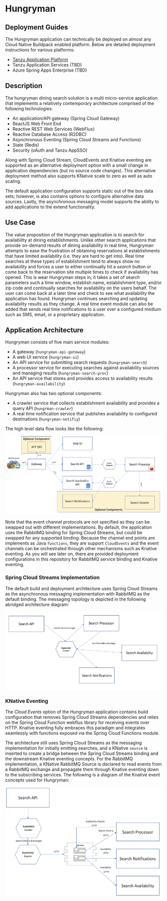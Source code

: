 # Hungryman

## Deployment Guides

The Hungryman application can technically be deployed on almost any Cloud Native Buildpack enabled platform.  Below are detailed deployment instructions for various platforms:

* [Tanzu Application Platform](doc/TAPDeployment.md)
* Tanzu Application Services (TBD)
* Azure Spring Apps Enterprise (TBD)

## Description
The hungryman dining search solution is a multi micro-service application that implements a relatively contemporary architecture comprised of the following technologies:

* An application/API gateway (Spring Cloud Gateway)
* ReactJS Web Front End
* Reactive REST Web Services (WebFlux)
* Reactive Database Access (R2DBC)
* Asynchronous Eventing (Spring Cloud Streams and Functions)
* State (Redis)
* Security (oAuth and Tanzu AppSSO)

Along with Spring Cloud Stream, CloudEvents and Knative eventing are supported as an alternative deployment option with a small change in application dependencies (but no source code changes).  This alternative deployment method also supports KNatvie scale to zero as well as auto scaling. 

The default application configuration supports static out of the box data sets; however, is also contains options to configure alternative data sources.  Lastly, the asynchronous messaging model supports the ability to add applications to the extend functionality.

## Use Case
The value proposition of the Hungryman application is to search for availability at dining establishments.  Unlike other search applications that provide on-demand results of dining availability in real time, Hungryman attempts to ease the frustration of obtaining reservations at establishments that have limited availability (i.e. they are hard to get into).  Real time searches at these types of establishment tend to always show no availability and forces a user to either continually hit a *search* button or come back to the reservation site multiple times to check if availability has opened.  This is wear Hungryman steps in; it takes a set of search parameters such a time window, establish name, establishment type, and/or zip code and continually searches for availability on the users behalf.  The user can come back at a later time and check to see what availability the application has found.  Hungryman continues searching and updating availability results as they change.  A real time event module can also be added that sends real time notifications to a user over a configured medium such as SMS, email, or a proprietary application.

## Application Architecture

Hungryman consists of five main service modules:

* A gateway (`hungryman-api-gateway`)
* A web UI service (`hungryman-ui`)
* An API service for submitting search requests (`hungryman-search`)
* A processor service for executing searches against availability sources and managing results (`hungryman-search-proc`)
* An API service that stores and provides access to availability results (`hungryman-availability`)

Hungryman also has two optional components:

* A crawler service that collects establishment availability and provides a query API (`hungrman-crawler`)
* A real time notification service that publishes availability to configured destinations (`hungryman-notifiy`)

The high level data flow looks like the following:

![](doc/images/HungrymanHighLevelArch.png)

Note that the event channel protocols are not specified as they can be swapped out with different implementations.  By default, the application uses the RabbitMQ binding for Spring Cloud Streams, but could be swapped for any supported binding.  Because the channel end points are implements as Java `functions`, they are support `CloudEvents` and the event channels can be orchestrated through other mechanisms such as Knative eventing.  As you will see later on, there are provided deployment configurations in this repository for RabbitMQ service binding and Knative eventing.

### Spring Cloud Streams Implementation

The default build and deployment architecture uses Spring Cloud Streams as the asynchronous messaging implementation with RabbitMQ as the default binding.  The messaging topology is depicted in the following abridged architecture diagram: 

![](doc/images/SCSMessaging.png)

### KNative Eventing 

The *Cloud Events* option of the Hungryman application contains build configuration that removes Spring Cloud Streams dependencies and relies on the Spring Cloud Function webflux library for receiving events over HTTP.  Knative eventing fully embraces this paradigm and integrates seamlessly with functions exposed via the Spring Cloud Functions module.

The architecture still uses Spring Cloud Streams as the messaging implementation for initially emitting searches, and a KNative `source` is inserted to create a bridge between the Spring Cloud Streams binding and the downstream Knative eventing concepts.  For the RabbitMQ implementation, a KNative RabbitMQ Source is declared to read events from a RabbitMQ exchange and propagate them through Knative eventing down to the subscribing services.  The following is a diagram of the Knative event concepts used for Hungryman:

![](doc/images/KNativeEventing.png)  


